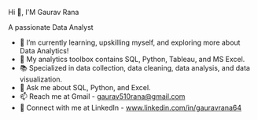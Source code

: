 Hi 👋, I'M Gaurav Rana
				      
A passionate Data Analyst

- 🌱 I’m currently learning, upskilling myself, and exploring more about Data Analytics!
- 🔭 My analytics toolbox contains SQL, Python, Tableau, and MS Excel.
- 📚 Specialized in data collection, data cleaning, data analysis, and data visualization.
- 💬 Ask me about SQL, Python, and Excel.
- 📫 Reach me at Gmail - gaurav510rana@gmail.com
- 🔗 Connect with me at LinkedIn - www.linkedin.com/in/gauravrana64



